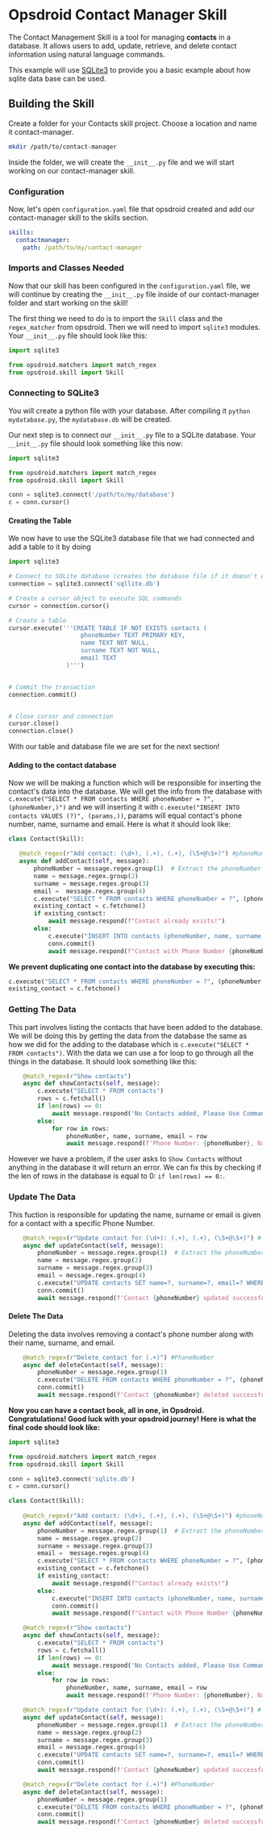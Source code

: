 # Opsdroid Contact Manager Skill
The Contact Management Skill is a tool for managing **contacts** in a database. 
It allows users to add, update, retrieve, and delete contact information using natural language commands.

This example will use [SQLite3](https://www.sqlite.org/index.html) to provide you a basic example about how sqlite data base can be used.

## Building the Skill

Create a folder for your Contacts skill project. Choose a location and name it contact-manager.

```bash
mkdir /path/to/contact-manager
``` 
Inside the folder, we will create the `__init__.py` file and we will start working on our contact-manager skill.

### Configuration

Now, let's open `configuration.yaml` file that opsdroid created and add our contact-manager skill to the skills section.

```yaml
skills:
  contactmanager:
    path: /path/to/my/contact-manager
```

### Imports and Classes Needed

Now that our skill has been configured in the `configuration.yaml` file, we will continue by creating the `__init__.py` file inside of our contact-manager folder and start working on the skill!

The first thing we need to do is to import the `Skill` class and the `regex_matcher` from opsdroid. Then we will need to import `sqlite3` modules. Your `__init__.py` file should look like this:

```python
import sqlite3

from opsdroid.matchers import match_regex
from opsdroid.skill import Skill
```

### Connecting to SQLite3 
You will create a python file with your database. After compiling it ```python mydatabase.py```, the ```mydatabase.db``` will be created.

Our next step is to connect our `__init__.py` file to a SQLite database. Your `__init__.py` file should look something like this now:

```python
import sqlite3

from opsdroid.matchers import match_regex
from opsdroid.skill import Skill

conn = sqlite3.connect('/path/to/my/database')
c = conn.cursor()
```

#### Creating the Table

We now have to use the SQLite3 database file that we had connected and add a table to it by doing 

```python
import sqlite3

# Connect to SQLite database (creates the database file if it doesn't exist)
connection = sqlite3.connect('sqllite.db')

# Create a cursor object to execute SQL commands
cursor = connection.cursor()

# Create a table
cursor.execute('''CREATE TABLE IF NOT EXISTS contacts (
                    phoneNumber TEXT PRIMARY KEY,
                    name TEXT NOT NULL,
                    surname TEXT NOT NULL,
                    email TEXT
                )''')


# Commit the transaction
connection.commit()


# Close cursor and connection
cursor.close()
connection.close()
```

With our table and database file we are set for the next section!

#### Adding to the contact database

Now we will be making a function which will be responsible for inserting the contact's data into the database. We will get the info from the database with `c.execute("SELECT * FROM contacts WHERE phoneNumber = ?", (phoneNumber,)")` and we will inserting it with `c.execute("INSERT INTO contacts VALUES (?)", (params,))`, params will equal contact's phone number, name, surname and email. Here is what it should look like:

```python
class Contact(Skill):

   @match_regex(r"Add contact: (\d+), (.+), (.+), (\S+@\S+)") #phoneNumber, name, surname, email
   async def addContact(self, message):
       phoneNumber = message.regex.group(1)  # Extract the phoneNumber
       name = message.regex.group(2) 
       surname = message.regex.group(3) 
       email =  message.regex.group(4) 
       c.execute("SELECT * FROM contacts WHERE phoneNumber = ?", (phoneNumber,))
       existing_contact = c.fetchone()
       if existing_contact:
           await message.respond(f"Contact already exists!")
       else:
           c.execute("INSERT INTO contacts (phoneNumber, name, surname, email) VALUES (?, ?, ?, ?)", (phoneNumber, name, surname, email))
           conn.commit()
           await message.respond(f"Contact with Phone Number {phoneNumber} added to the Contact Book!")
```
**We prevent duplicating one contact into the database by executing this:**

```python
c.execute("SELECT * FROM contacts WHERE phoneNumber = ?", (phoneNumber,)) 
existing_contact = c.fetchone()
```
### Getting The Data

This part involves listing the contacts that have been added to the database. We will be doing this by getting the data from the database the same as how we did for the adding to the database which is `c.execute("SELECT * FROM contacts")`. With the data we can use a for loop to go through all the things in the database. It should look something like this:

```python
    @match_regex(r"Show contacts")     
    async def showContacts(self, message):
        c.execute("SELECT * FROM contacts")
        rows = c.fetchall()
        if len(rows) == 0:
            await message.respond('No Contacts added, Please Use Command "Add contact: PhoneNumber, Name, Surname, Email"')
        else: 
            for row in rows:
                phoneNumber, name, surname, email = row
                await message.respond(f'Phone Number: {phoneNumber}, Name: {name}, Surname: {surname} and Email: {email}')
```

However we have a problem, if the user asks to `Show Contacts` without anything in the database it will return an error. We can fix this by checking if the len of rows in the database is equal to 0: `if len(rows) == 0:`.

### Update The Data
This fuction is responsible for updating the name, surname or email is given for a contact with a specific Phone Number.

```python
    @match_regex(r"Update contact for (\d+): (.+), (.+), (\S+@\S+)") # for PhoneNumber: Name, Surname, Email
    async def updateContact(self, message):
        phoneNumber = message.regex.group(1)  # Extract the phoneNumber
        name = message.regex.group(2) 
        surname = message.regex.group(3) 
        email = message.regex.group(4) 
        c.execute("UPDATE contacts SET name=?, surname=?, email=? WHERE phoneNumber = ?", (name, surname, email, phoneNumber))
        conn.commit()
        await message.respond(f'Contact {phoneNumber} updated successfully!')
```

#### Delete The Data
Deleting the data involves removing a contact's phone number along with their name, surname, and email.
```python
    @match_regex(r"Delete contact for (.+)") #PhoneNumber
    async def deleteContact(self, message):
        phoneNumber = message.regex.group(1) 
        c.execute("DELETE FROM contacts WHERE phoneNumber = ?", (phoneNumber,))
        conn.commit()
        await message.respond(f'Contact {phoneNumber} deleted successfully!')
```

**Now you can have a contact book, all in one, in Opsdroid. Congratulations! Good luck with your opsdroid journey! Here is what the final code should look like:**

```python
import sqlite3

from opsdroid.matchers import match_regex
from opsdroid.skill import Skill

conn = sqlite3.connect('sqlite.db')
c = conn.cursor()

class Contact(Skill):
    
    @match_regex(r"Add contact: (\d+), (.+), (.+), (\S+@\S+)") #phoneNumber, name, surname, email
    async def addContact(self, message):
        phoneNumber = message.regex.group(1)  # Extract the phoneNumber
        name = message.regex.group(2) 
        surname = message.regex.group(3) 
        email =  message.regex.group(4) 
        c.execute("SELECT * FROM contacts WHERE phoneNumber = ?", (phoneNumber,))
        existing_contact = c.fetchone()
        if existing_contact:
            await message.respond(f"Contact already exists!")
        else:
            c.execute("INSERT INTO contacts (phoneNumber, name, surname, email) VALUES (?, ?, ?, ?)", (phoneNumber, name, surname, email))
            conn.commit()
            await message.respond(f"Contact with Phone Number {phoneNumber} added to the Contact Book!")

    @match_regex(r"Show contacts")     
    async def showContacts(self, message):
        c.execute("SELECT * FROM contacts")
        rows = c.fetchall()
        if len(rows) == 0:
            await message.respond('No Contacts added, Please Use Command "Add contact: PhoneNumber, Name, Surname, Email"')
        else: 
            for row in rows:
                phoneNumber, name, surname, email = row
                await message.respond(f'Phone Number: {phoneNumber}, Name: {name}, Surname: {surname} and Email: {email}')

    @match_regex(r"Update contact for (\d+): (.+), (.+), (\S+@\S+)") # for PhoneNumber: Name, Surname, Email
    async def updateContact(self, message):
        phoneNumber = message.regex.group(1)  # Extract the phoneNumber
        name = message.regex.group(2) 
        surname = message.regex.group(3) 
        email = message.regex.group(4) 
        c.execute("UPDATE contacts SET name=?, surname=?, email=? WHERE phoneNumber = ?", (name, surname, email, phoneNumber))
        conn.commit()
        await message.respond(f'Contact {phoneNumber} updated successfully!')

    @match_regex(r"Delete contact for (.+)") #PhoneNumber
    async def deleteContact(self, message):
        phoneNumber = message.regex.group(1) 
        c.execute("DELETE FROM contacts WHERE phoneNumber = ?", (phoneNumber,))
        conn.commit()
        await message.respond(f'Contact {phoneNumber} deleted successfully!')

```


